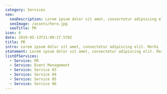 ```yaml
---
category: Services
seo:
  seoDescription: Lorem ipsum dolor sit amet, consectetur adipiscing elit. Morbi fermentum auctor magna et laoreet. Morbi ultrices quam sed nisi porttitor sollicitudin
  seoImage: /assets/hero.jpg
  seoTitle: PR
icon: 6
date: 2019-05-13T21:09:17.570Z
title: PR
intro: Lorem ipsum dolor sit amet, consectetur adipiscing elit. Morbi fermentum auctor magna et laoreet. Morbi ultrices quam sed nisi porttitor sollicitudin
statement: Lorem ipsum dolor sit amet, consectetur adipiscing elit. Morbi fermentum auctor magna et laoreet. Morbi ultrices quam sed nisi porttitor sollicitudin
listOfServices:
  - Service: PR
  - Service: Event Management
  - Service: Service 03
  - Service: Service 04
  - Service: Service 05
  - Service: Service 06
---
```

